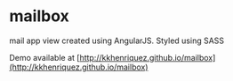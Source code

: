# mailbox
mail app view created using AngularJS. Styled using SASS

Demo available at [http://kkhenriquez.github.io/mailbox](http://kkhenriquez.github.io/mailbox)
